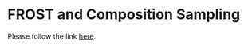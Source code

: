 # FROST and Composition Sampling

Please follow the link
[here](https://github.com/google-research/language/tree/master/language/frost).
